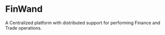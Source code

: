 # FinWand



A Centralized platform with distributed support for performing Finance and Trade operations.  
